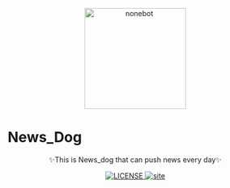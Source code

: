 <!-- markdownlint-disable MD033 MD041 -->
<p align="center">
  <a href="https://v2.nonebot.dev/"><img src="https://raw.githubusercontent.com/w1770946466/Everyday_News/main/log/planet-dog.svg" width="200" height="200" alt="nonebot"></a>
</p>

# News_Dog
<div align="center">
  ✨This is News_dog that can push news every day✨
</div>

<p align="center">
  <a href="https://raw.githubusercontent.com/w1770946466/Everyday_News/main/LICENSE">
    <img src="https://img.shields.io/github/license/nonebot/nonebot2" alt="LICENSE">
  </a>
  <a href="https://github.com/w1770946466/Everyday_News/actions/workflows/website-deploy.yml">
    <img src="https://github.com/nonebot/nonebot2/actions/workflows/website-deploy.yml/badge.svg?branch=master&event=push" alt="site"/>
  </a>
</p>
